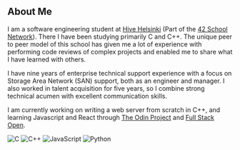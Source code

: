 ## About Me

I am a software engineering student at [Hive Helsinki](https://hive.fi) (Part of the [42 School Network](https://42.fr)).
There I have been studying primarily C and C++. The unique peer to peer model of this school has given me a lot of experience with performing code reviews of complex projects and enabled me to share what I have learned with others.

I have nine years of enterprise technical support experience with a focus on Storage Area Network (SAN) support, both as an engineer and manager. I also worked in talent acquisition for five years, so I combine strong technical acumen with excellent communication skills.

I am currently working on writing a web server from scratch in C++, and learning Javascript and React through [The Odin Project](https://theodinproject.com) and [Full Stack Open](https://fullstackopen.com).

![C](https://img.shields.io/badge/-C-A8B9CC?style=for-the-badge&logo=c&logoColor=white)
![C++](https://img.shields.io/badge/-C++-00599C?style=for-the-badge&logo=cplusplus&logoColor=white)
![JavaScript](https://img.shields.io/badge/-JavaScript-F7DF1E?style=for-the-badge&logo=javascript&logoColor=black)
![Python](https://img.shields.io/badge/python-075290?style=for-the-badge&logo=python&logoColor=f1c232)
<!--
**KrolPolski/KrolPolski** is a ✨ _special_ ✨ repository because its `README.md` (this file) appears on your GitHub profile.

Here are some ideas to get you started:

- 🔭 I’m currently working on ...
- 🌱 I’m currently learning ...
- 👯 I’m looking to collaborate on ...
- 🤔 I’m looking for help with ...
- 💬 Ask me about ...
- 📫 How to reach me: ...
- 😄 Pronouns: ...
- ⚡ Fun fact: ...
-->
